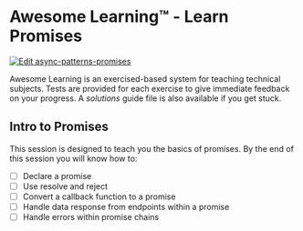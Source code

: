 # Awesome Learning™ - Learn Promises

<a href="https://codesandbox.io/s/github/Cooperbuilt/awesome-learning-promises/tree/master/?fontsize=14&module=%2Fsrc%2Fexercises%2F1-intro-to-promises.test.js">
  <img alt="Edit async-patterns-promises" src="https://codesandbox.io/static/img/play-codesandbox.svg">
</a>

Awesome Learning is an exercised-based system for teaching technical subjects. 
Tests are provided for each exercise to give immediate feedback on your progress.
A _solutions_ guide file is also available if you get stuck.

## Intro to Promises
This session is designed to teach you the basics of promises. By the end of this session
you will know how to:   
- [ ] Declare a promise
- [ ] Use resolve and reject
- [ ] Convert a callback function to a promise
- [ ] Handle data response from endpoints within a promise
- [ ] Handle errors within promise chains
